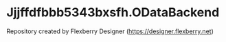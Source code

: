 # Jjjffdfbbb5343bxsfh.ODataBackend
Repository created by Flexberry Designer (https://designer.flexberry.net)
